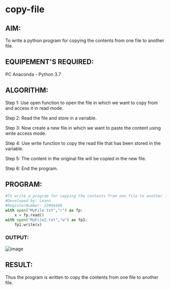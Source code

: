 # copy-file
## AIM:
To write a python program for copying the contents from one file to another file.
## EQUIPEMENT'S REQUIRED: 
PC
Anaconda - Python 3.7
## ALGORITHM: 
Step 1:
Use open function to open the file in which we want to copy from and access it in read mode.

Step 2:
Read the file and store in a variable.

Step 3:
Now create a new file in which we want to paste the content using write access mode.

Step 4:
Use write function to copy the read file that has been stored in the variable.

Step 5:
The content in the original file will be copied in the new file.

Step 6:
End the program.
## PROGRAM:
```python
#To write a program for copying the contents from one file to another file.
#Developed by: Leann
#RegisterNumber: 22004468
with open("MyFile.txt","r") as fp:
    x = fp.read()
with open("MyFile2.txt","w") as fp1:
    fp1.write(x)
```
### OUTPUT:
![image](https://user-images.githubusercontent.com/120553351/214909977-f8e163d1-e212-40de-b562-5e2f37b42247.png)



## RESULT:
Thus the program is written to copy the contents from one file to another file.

